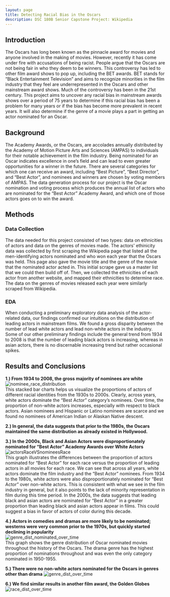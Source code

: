 ```yaml
---
layout: page
title: Detecting Racial Bias in the Oscars
description: DSC 180B Senior Capstone Project: Wikipedia
---
```


## Introduction
The Oscars has long been known as the pinnacle award for movies and anyone involved in the making of movies. However, recently it has come under fire with accusations of being racist. People argue that the Oscars are not being fair in who they deem to be winners. This controversy has led to other film award shows to pop up, including the BET awards. BET stands for “Black Entertainment Television” and aims to recognize minorities in the film industry that they feel are underrepresented in the Oscars and other mainstream award shows. 
Much of the controversy has been in the 21st century. This project aims to uncover any racial bias in mainstream awards shows over a period of 75 years to determine if this racial bias has been a problem for many years or if the bias has become more prevalent in recent years. It will also determine if the genre of a movie plays a part in getting an actor nominated for an Oscar. 

## Background
The Academy Awards, or the Oscars, are accolades annually distributed by the Academy of Motion Picture Arts and Sciences (AMPAS) to individuals for their notable achievement in the film industry. Being nominated for an Oscar indicates excellence in one’s field and can lead to even greater opportunities for a winner in the future. There are several categories for which one can receive an award, including “Best Picture”, “Best Director”, and “Best Actor”, and nominees and winners are chosen by voting members of AMPAS. The data generation process for our project is the Oscar nomination and voting process which produces the annual list of actors who are nominated for the “Best Actor” Academy Award, and which one of those actors goes on to win the award.
## Methods

### Data Collection
The data needed for this project consisted of two types: data on ethnicities of actors and data on the genres of movies made. The actors' ethinicity data was collected by first scraping the Wikipedia page that listed all the men-identifying actors nominated and who won each year that the Oscars was held. This page also gave the movie title and the genre of the movie that the nominated actor acted in. This initial scrape gave us a master list that we could then build off of. Then, we collected the ethnicities of each actor from another website, and mapped their ethnicities to determine race. The data on the genres of movies released each year were similarly scraped from Wikipedia.

### EDA
When conducting a preliminary exploratory data analysis of the actor-related data, our findings confirmed our intuitions on the distribution of leading actors in mainstream films. We found a gross disparity between the number of lead white actors and lead non-white actors in the industry. Some of our other preliminary findings include the general trend from 1934 to 2008 is that the number of leading black actors is increasing, whereas in asian actors, there is no discernable increasing trend but rather occasional spikes.

## Results and Conclusions

<b> 1.) From 1934 to 2008, the gross majority of nominees are white </b>
<br> ![nominee_race_distribution](https://github.com/mkwan13/180_final_site/blob/gh-pages/images/nominee_race_distribution.jpg?raw=true)
<br> This stacked bar charts helps us visualize the proportions of actors of different racial identities from the 1930s to 2000s. Clearly, across years, white actors dominate the “Best Actor” category’s nominees. Over time, the proportion of non-white actors increases, especially with respect to black actors. Asian nominees and Hispanic or Latino nominees are scarce and we found no nominees of American Indian or Alaskan Native descent.

<b> 2.) In general, the data suggests that prior to the 1980s, the Oscars maintained the same distribution as already existed in Hollywood. </b>

<b> 3.) In the 2000s, Black and Asian Actors were disproportionately nominated for “Best Actor” Academy Awards over White Actors </b>
<br> ![actorsRaceVSnomineesRace](https://github.com/mkwan13/180_final_site/blob/gh-pages/images/actorsRaceVSnomineesRace.jpg?raw=true)
<br> This graph illustrates the differences between the proportion of actors nominated for “Best Actor” for each race versus the proportion of leading actors in all movies for each race. We can see that across all years, white actors dominate the film industry and the “Best Actor” nominees. From 1934 to the 1980s, white actors were also disproportionately nominated for “Best Actor” over non-white actors. This is consistent with what we see in the film industry in general, but it also points to the lack of minority representation in film during this time period. In the 2000s, the data suggests that leading black and asian actors are nominated for “Best Actor” in a greater proportion than leading black and asian actors appear in films. This could suggest a bias in favor of actors of color during this decade. 

<b> 4.) Actors in comedies and dramas are more likely to be nominated; westerns were very common prior to the 1970s, but quickly started declining in popularity </b>
<br> ![genre_dist_nominated_over_time](https://github.com/mkwan13/180_final_site/blob/gh-pages/images/genre_dist_nominated_over_time.png?raw=true)
<br> This graph shows the genre distribution of Oscar nominated movies throughout the history of the Oscars. The drama genre has the highest proportion of nominations throughout and was even the only category nominated in 1950-1955.

<b> 5.) There were no non-white actors nominated for the Oscars in genres other than drama </b>
![genre_dist_over_time](https://github.com/mkwan13/180_final_site/blob/gh-pages/images/genre_dist_over_time.png?raw=true)


<b> 6.) We find similar results in another film award, the Golden Globes </b>
![race_dist_over_time](https://github.com/mkwan13/180_final_site/blob/gh-pages/images/race_dist_over_time.png?raw=true)
